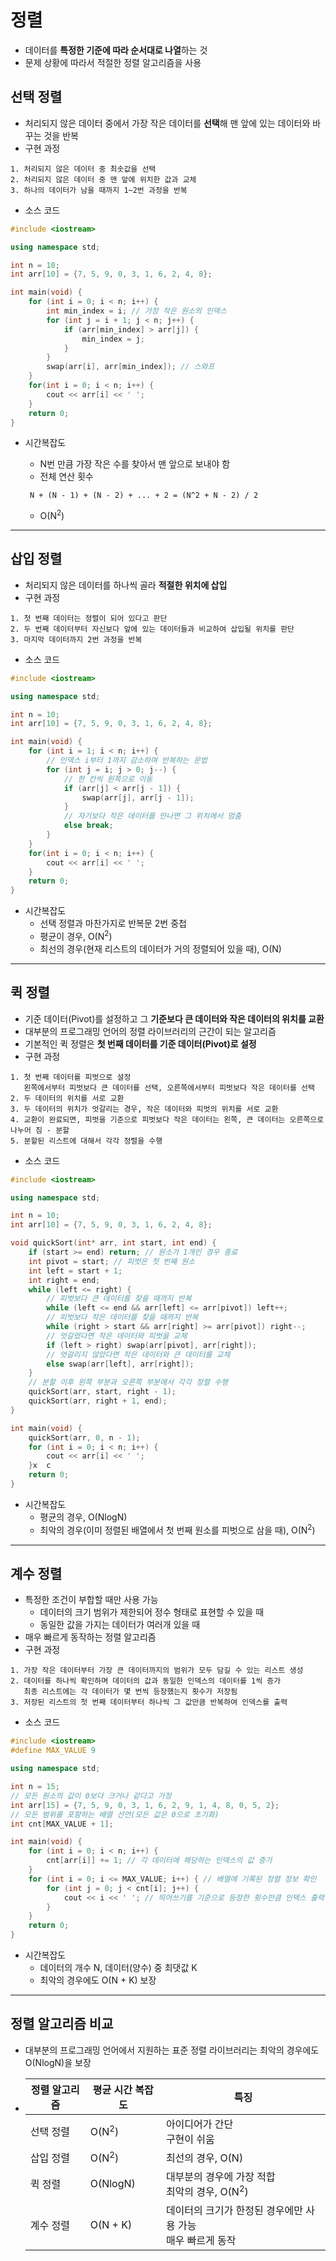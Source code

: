 # 정렬

* 데이터를 **특정한 기준에 따라 순서대로 나열**하는 것
* 문제 상황에 따라서 적절한 정렬 알고리즘을 사용



## 선택 정렬

* 처리되지 않은 데이터 중에서 가장 작은 데이터를 **선택**해 맨 앞에 있는 데이터와 바꾸는 것을 반복
* 구현 과정

```
1. 처리되지 않은 데이터 중 최솟값을 선택
2. 처리되지 않은 데이터 중 맨 앞에 위치한 값과 교체
3. 하나의 데이터가 남을 때까지 1~2번 과정을 반복
```

* 소스 코드

```c++
#include <iostream>

using namespace std;

int n = 10;
int arr[10] = {7, 5, 9, 0, 3, 1, 6, 2, 4, 8};

int main(void) {
    for (int i = 0; i < n; i++) {
        int min_index = i; // 가장 작은 원소의 인덱스 
        for (int j = i + 1; j < n; j++) {
            if (arr[min_index] > arr[j]) {
                min_index = j;
            }
        }
        swap(arr[i], arr[min_index]); // 스와프
    }
    for(int i = 0; i < n; i++) {
        cout << arr[i] << ' ';
    }
    return 0;
}
```

* 시간복잡도

  * N번 만큼 가장 작은 수를 찾아서 맨 앞으로 보내야 함
  * 전체 연산 횟수

  ```
   N + (N - 1) + (N - 2) + ... + 2 = (N^2 + N - 2) / 2
  ```

  * O(N<sup>2</sup>)



--------------

## 삽입 정렬

* 처리되지 않은 데이터를 하나씩 골라 **적절한 위치에 삽입**
* 구현 과정

```
1. 첫 번째 데이터는 정렬이 되어 있다고 판단
2. 두 번째 데이터부터 자신보다 앞에 있는 데이터들과 비교하여 삽입될 위치를 판단
3. 마지막 데이터까지 2번 과정을 반복
```

* 소스 코드

```c++
#include <iostream>

using namespace std;

int n = 10;
int arr[10] = {7, 5, 9, 0, 3, 1, 6, 2, 4, 8};

int main(void) {
    for (int i = 1; i < n; i++) {
        // 인덱스 i부터 1까지 감소하며 반복하는 문법
        for (int j = i; j > 0; j--) {
            // 한 칸씩 왼쪽으로 이동
            if (arr[j] < arr[j - 1]) {
                swap(arr[j], arr[j - 1]);
            }
            // 자기보다 작은 데이터를 만나면 그 위치에서 멈춤
            else break;
        }
    }
    for(int i = 0; i < n; i++) {
        cout << arr[i] << ' ';
    }
    return 0;
}
```

* 시간복잡도
  * 선택 정렬과 마찬가지로 반복문 2번 중첩
  * 평균이 경우, O(N<sup>2</sup>)
  * 최선의 경우(현재 리스트의 데이터가 거의 정렬되어 있을 때), O(N)



--------------------

## 퀵 정렬

* 기준 데이터(Pivot)를 설정하고 그 **기준보다 큰 데이터와 작은 데이터의 위치를 교환**
* 대부분의 프로그래밍 언어의 정렬 라이브러리의 근간이 되는 알고리즘
* 기본적인 퀵 정렬은 **첫 번째 데이터를 기준 데이터(Pivot)로 설정**
* 구현 과정

```
1. 첫 번째 데이터를 피벗으로 설정
   왼쪽에서부터 피벗보다 큰 데이터를 선택, 오른쪽에서부터 피벗보다 작은 데이터를 선택
2. 두 데이터의 위치를 서로 교환
3. 두 데이터의 위치가 엇갈리는 경우, 작은 데이터와 피벗의 위치를 서로 교환
4. 교환이 완료되면, 피벗을 기준으로 피벗보다 작은 데이터는 왼쪽, 큰 데이터는 오른쪽으로 나누어 짐 - 분할
5. 분할된 리스트에 대해서 각각 정렬을 수행
```

* 소스 코드

```C++
#include <iostream>

using namespace std;

int n = 10;
int arr[10] = {7, 5, 9, 0, 3, 1, 6, 2, 4, 8};

void quickSort(int* arr, int start, int end) {
    if (start >= end) return; // 원소가 1개인 경우 종료
    int pivot = start; // 피벗은 첫 번째 원소
    int left = start + 1;
    int right = end;
    while (left <= right) {
        // 피벗보다 큰 데이터를 찾을 때까지 반복
        while (left <= end && arr[left] <= arr[pivot]) left++;
        // 피벗보다 작은 데이터를 찾을 때까지 반복
        while (right > start && arr[right] >= arr[pivot]) right--;
        // 엇갈렸다면 작은 데이터와 피벗을 교체
        if (left > right) swap(arr[pivot], arr[right]);
        // 엇갈리지 않았다면 작은 데이터와 큰 데이터를 교체
        else swap(arr[left], arr[right]);
    }
    // 분할 이후 왼쪽 부분과 오른쪽 부분에서 각각 정렬 수행
    quickSort(arr, start, right - 1);
    quickSort(arr, right + 1, end);
}

int main(void) {
    quickSort(arr, 0, n - 1);
    for (int i = 0; i < n; i++) {
        cout << arr[i] << ' ';
    }x	c
    return 0;
}
```

* 시간복잡도
  * 평균의 경우, O(NlogN)
  * 최악의 경우(이미 정렬된 배열에서 첫 번째 원소를 피벗으로 삼을 때), O(N<sup>2</sup>)



--------------

## 계수 정렬

* 특정한 조건이 부합할 때만 사용 가능
  * 데이터의 크기 범위가 제한되어 정수 형태로 표현할 수 있을 때
  * 동일한 값을 가지는 데이터가 여러개 있을 때
* 매우 빠르게 동작하는 정렬 알고리즘
* 구현 과정

```
1. 가장 작은 데이터부터 가장 큰 데이터까지의 범위가 모두 담길 수 있는 리스트 생성
2. 데이터를 하나씩 확인하며 데이터의 값과 동일한 인덱스의 데이터를 1씩 증가
   최종 리스트에는 각 데이터가 몇 번씩 등장했는지 횟수가 저장됨
3. 저장된 리스트의 첫 번째 데이터부터 하나씩 그 값만큼 반복하여 인덱스를 출력
```

* 소스 코드

```C++
#include <iostream>
#define MAX_VALUE 9

using namespace std;

int n = 15;
// 모든 원소의 값이 0보다 크거나 같다고 가정
int arr[15] = {7, 5, 9, 0, 3, 1, 6, 2, 9, 1, 4, 8, 0, 5, 2};
// 모든 범위를 포함하는 배열 선언(모든 값은 0으로 초기화)
int cnt[MAX_VALUE + 1];

int main(void) {
    for (int i = 0; i < n; i++) {
        cnt[arr[i]] += 1; // 각 데이터에 해당하는 인덱스의 값 증가
    }
    for (int i = 0; i <= MAX_VALUE; i++) { // 배열에 기록된 정렬 정보 확인
        for (int j = 0; j < cnt[i]; j++) {
            cout << i << ' '; // 띄어쓰기를 기준으로 등장한 횟수만큼 인덱스 출력
        }
    }
    return 0;
}
```

* 시간복잡도
  * 데이터의 개수 N, 데이터(양수) 중 최댓값 K
  * 최악의 경우에도 O(N + K) 보장



------------------------

## 정렬 알고리즘 비교

* 대부분의 프로그래밍 언어에서 지원하는 표준 정렬 라이브러리는 최악의 경우에도 O(NlogN)을 보장

* | 정렬 알고리즘 | 평균 시간 복잡도 | 특징                                                         |
  | ------------- | ---------------- | ------------------------------------------------------------ |
  | 선택 정렬     | O(N<sup>2</sup>) | 아이디어가 간단<br />구현이 쉬움                             |
  | 삽입 정렬     | O(N<sup>2</sup>) | 최선의 경우, O(N)                                            |
  | 퀵 정렬       | O(NlogN)         | 대부분의 경우에 가장 적합<br />최악의 경우, O(N<sup>2</sup>) |
  | 계수 정렬     | O(N + K)         | 데이터의 크기가 한정된 경우에만 사용 가능<br />매우 빠르게 동작 |

